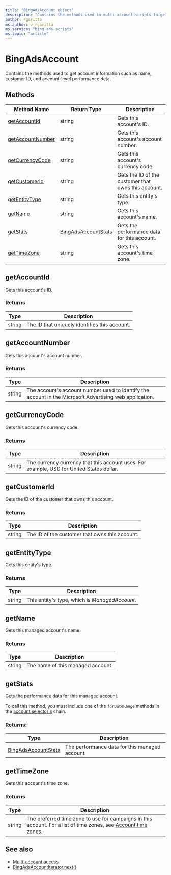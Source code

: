```yaml
---
title: "BingAdsAccount object"
description: "Contains the methods used in multi-account scripts to get account information such as name, customer ID, and account-level performance data."
author: rgaritta
ms.author: v-rgaritta
ms.service: "bing-ads-scripts"
ms.topic: "article"
---
```


# BingAdsAccount

Contains the methods used to get account information such as name, customer ID, and account-level performance data.


## Methods
|Method Name|Return Type|Description|
|-|-|-
[getAccountId](#getaccountid)|string|Gets this account's ID.
[getAccountNumber](#getaccountnumber)|string|Gets this account's account number.
[getCurrencyCode](#getcurrencycode)|string|Gets this account's currency code.
[getCustomerId](#getcustomerid)|string|Gets the ID of the customer that owns this account.
[getEntityType](#getentitytype)|string|Gets this entity's type.
[getName](#getname)|string|Gets this account's name.
[getStats](#getstats)|[BingAdsAccountStats](BingAdsAccountStats.md)|Gets the performance data for this account.
[getTimeZone](#gettimezone)|string|Gets this account's time zone.


## <a name="getaccountid"></a>getAccountId
Gets this account's ID.

### Returns
|Type|Description|
|-|-
string|The ID that uniquely identifies this account.


## <a name="getaccountnumber"></a>getAccountNumber
Gets this account's account number.

### Returns
|Type|Description|
|-|-
string|The account's account number used to identify the account in the Microsoft Advertising web application.


## <a name="getcurrencycode"></a>getCurrencyCode
Gets this account's currency code.

### Returns
|Type|Description|
|-|-
string|The currency currency that this account uses. For example, USD for United States dollar.


## <a name="getcustomerid"></a>getCustomerId
Gets the ID of the customer that owns this account.

### Returns
|Type|Description|
|-|-
string|The ID of the customer that owns this account.


## <a name="getentitytype"></a>getEntityType
Gets this entity's type.

### Returns
|Type|Description|
|-|-
string|This entity's type, which is *ManagedAccount*.


## <a name="getname"></a>getName
Gets this managed account's name.

### Returns
|Type|Description|
|-|-
string|The name of this managed account.


## <a name="getstats"></a>getStats
Gets the performance data for this managed account. 

To call this method, you must include one of the `forDateRange` methods in the [account selector's](BingAdsAccountSelector.md) chain.

### Returns:
|Type|Description|
|-|-
[BingAdsAccountStats](BingAdsAccountStats.md)|The performance data for this managed account.


## <a name="gettimezone"></a>getTimeZone
Gets this account's time zone.

### Returns
|Type|Description|
|-|-
string|The preferred time zone to use for campaigns in this account. For a list of time zones, see [Account time zones](../concepts/timezone-mapping.md).


## See also

- [Multi-account access](../guides/multi-account-access.md)
- [BingAdsAccountIterator.next()](BingAdsAccountIterator.md#next)
